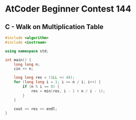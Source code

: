 # AtCoder Beginner Contest 144
## C - Walk on Multiplication Table
```cpp
#include <algorithm>
#include <iostream>

using namespace std;

int main() {
    long long n;
    cin >> n;

    long long res = (1LL << 48);
    for (long long i = 1; i <= n / i; i++) {
        if (n % i == 0) {
            res = min(res, i - 1 + n / i - 1);
        }
    }

    cout << res << endl;
}
```
